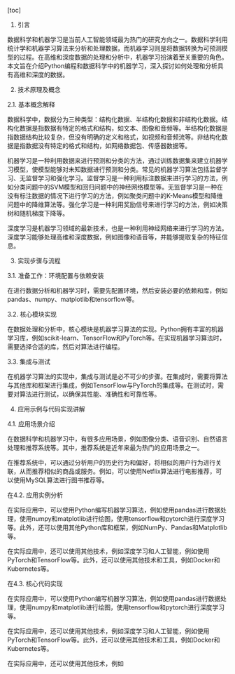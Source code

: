 
[toc]                    
                
                
1. 引言

数据科学和机器学习是当前人工智能领域最为热门的研究方向之一。数据科学利用统计学和机器学习算法来分析和处理数据，而机器学习则是将数据转换为可预测模型的过程。在高维和深度数据的处理和分析中，机器学习扮演着至关重要的角色。本文旨在介绍Python编程和数据科学中的机器学习，深入探讨如何处理和分析具有高维和深度的数据。

2. 技术原理及概念

2.1. 基本概念解释

数据科学中，数据分为三种类型：结构化数据、半结构化数据和非结构化数据。结构化数据是指数据有特定的格式和结构，如文本、图像和音频等。半结构化数据是指数据结构比较复杂，但没有明确的定义和格式，如视频和音频流等。非结构化数据是指数据没有特定的格式和结构，如网络数据包、传感器数据等。

机器学习是一种利用数据来进行预测和分类的方法，通过训练数据集来建立机器学习模型，使模型能够对未知数据进行预测和分类。常见的机器学习算法包括监督学习、无监督学习和强化学习。监督学习是一种利用标注数据来进行学习的方法，例如分类问题中的SVM模型和回归问题中的神经网络模型等。无监督学习是一种在没有标注数据的情况下进行学习的方法，例如聚类问题中的K-Means模型和降维问题中的降维算法等。强化学习是一种利用奖励信号来进行学习的方法，例如决策树和随机梯度下降等。

深度学习是机器学习领域的最新技术，也是一种利用神经网络来进行学习的方法。深度学习能够处理高维和深度数据，例如图像和语音等，并能够提取复杂的特征信息。

3. 实现步骤与流程

3.1. 准备工作：环境配置与依赖安装

在进行数据分析和机器学习时，需要先配置环境，然后安装必要的依赖和库，例如pandas、numpy、matplotlib和tensorflow等。

3.2. 核心模块实现

在数据处理和分析中，核心模块是机器学习算法的实现。Python拥有丰富的机器学习库，例如scikit-learn、TensorFlow和PyTorch等。在实现机器学习算法时，需要选择合适的库，然后对算法进行编程。

3.3. 集成与测试

在机器学习算法的实现中，集成与测试是必不可少的步骤。在集成时，需要将算法与其他库和框架进行集成，例如TensorFlow与PyTorch的集成等。在测试时，需要对算法进行测试，以确保其性能、准确性和可靠性等。

4. 应用示例与代码实现讲解

4.1. 应用场景介绍

在数据科学和机器学习中，有很多应用场景，例如图像分类、语音识别、自然语言处理和推荐系统等。其中，推荐系统是近年来最为热门的应用场景之一。

在推荐系统中，可以通过分析用户的历史行为和偏好，将相似的用户行为进行关联，从而推荐相似的商品或服务。例如，可以使用Netflix算法进行电影推荐，可以使用MySQL算法进行图书推荐等。

在4.2. 应用实例分析

在实际应用中，可以使用Python编写机器学习算法，例如使用pandas进行数据处理，使用numpy和matplotlib进行绘图，使用tensorflow和pytorch进行深度学习等。此外，还可以使用其他Python库和框架，例如NumPy、Pandas和Matplotlib等。

在实际应用中，还可以使用其他技术，例如深度学习和人工智能，例如使用PyTorch和TensorFlow等。此外，还可以使用其他技术和工具，例如Docker和Kubernetes等。

在4.3. 核心代码实现

在实际应用中，可以使用Python编写机器学习算法，例如使用pandas进行数据处理，使用numpy和matplotlib进行绘图，使用tensorflow和pytorch进行深度学习等。

在实际应用中，还可以使用其他技术，例如深度学习和人工智能，例如使用PyTorch和TensorFlow等。此外，还可以使用其他技术和工具，例如Docker和Kubernetes等。

在实际应用中，还可以使用其他技术，例如

